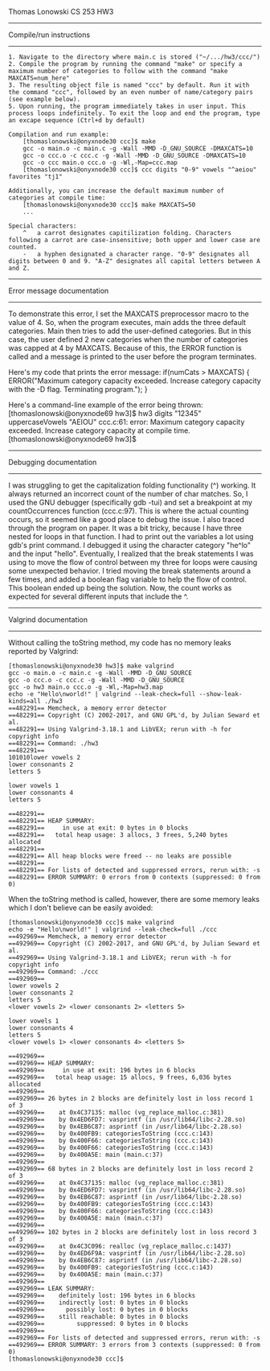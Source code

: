 Thomas Lonowski
CS 253
HW3


***************************
 Compile/run instructions
***************************
	1. Navigate to the directory where main.c is stored ("~/.../hw3/ccc/")
	2. Compile the program by running the command "make" or specify a maximum number of categories to follow with the command "make MAXCATS=num_here"
	3. The resulting object file is named "ccc" by default. Run it with the command "ccc", followed by an even number of name/category pairs (see example below).
	5. Upon running, the program immediately takes in user input. This process loops indefinitely. To exit the loop and end the program, type an excape sequence (Ctrl+d by default)
	
	Compilation and run example:
		[thomaslonowski@onyxnode30 ccc]$ make
		gcc -o main.o -c main.c -g -Wall -MMD -D_GNU_SOURCE -DMAXCATS=10
		gcc -o ccc.o -c ccc.c -g -Wall -MMD -D_GNU_SOURCE -DMAXCATS=10
		gcc -o ccc main.o ccc.o -g -Wl,-Map=ccc.map
		[thomaslonowski@onyxnode30 ccc]$ ccc digits "0-9" vowels "^aeiou" favorites "tj1"

	Additionally, you can increase the default maximum number of categories at compile time:
		[thomaslonowski@onyxnode30 ccc]$ make MAXCATS=50
		...

	Special characters:
		^	a carrot designates capitilization folding. Characters following a carrot are case-insensitive; both upper and lower case are counted.
		-	a hyphen designated a character range. "0-9" designates all digits between 0 and 9. "A-Z" designates all capital letters between A and Z.


*******************************
 Error message documentation
*******************************
To demonstrate this error, I set the MAXCATS preprocessor macro to the value of 4. So, when the program executes, main adds the three default categories.
Main then tries to add the user-defined categories. But in this case, the user defined 2 new categories when the number of categories was capped at 4 by
MAXCATS. Because of this, the ERROR function is called and a message is printed to the user before the program terminates.

Here's my code that prints the error message:
	if(numCats > MAXCATS) {
		ERROR("Maximum category capacity exceeded. Increase category capacity with the -D flag. Terminating program.");
	}

Here's a command-line example of the error being thrown:
	[thomaslonowski@onyxnode69 hw3]$ hw3 digits "12345" uppercaseVowels "AEIOU"
	ccc.c:61: error: Maximum category capacity exceeded. Increase category capacity at compile time.
	[thomaslonowski@onyxnode69 hw3]$


***************************
 Debugging documentation
***************************
I was struggling to get the capitalization folding functionality (^) working. It always returned an incorrect count of the number of char matches. So, I used the GNU
debugger (specifically gdb -tui) and set a breakpoint at my countOccurrences function (ccc.c:97). This is where the actual counting occurs, so it seemed like
a good place to debug the issue. I also traced through the program on paper. It was a bit tricky, because I have three nested for loops in that function. I
had to print out the variables a lot using gdb's print command. I debugged it using the character category "he^lo" and the input "hello". Eventually, I
realized that the break statements I was using to move the flow of control between my three for loops were causing some unexpected behavior. I tried moving
the break statements around a few times, and added a boolean flag variable to help the flow of control. This boolean ended up being the solution. Now, the
count works as expected for several different inputs that include the ^.


**************************
 Valgrind documentation
**************************
Without calling the toString method, my code has no memory leaks reported by Valgrind:

	[thomaslonowski@onyxnode30 hw3]$ make valgrind
	gcc -o main.o -c main.c -g -Wall -MMD -D_GNU_SOURCE
	gcc -o ccc.o -c ccc.c -g -Wall -MMD -D_GNU_SOURCE
	gcc -o hw3 main.o ccc.o -g -Wl,-Map=hw3.map
	echo -e "Hello\nworld!" | valgrind --leak-check=full --show-leak-kinds=all ./hw3 
	==482291== Memcheck, a memory error detector
	==482291== Copyright (C) 2002-2017, and GNU GPL'd, by Julian Seward et al.
	==482291== Using Valgrind-3.18.1 and LibVEX; rerun with -h for copyright info
	==482291== Command: ./hw3
	==482291== 
	101010lower vowels 2
	lower consonants 2
	letters 5

	lower vowels 1
	lower consonants 4
	letters 5

	==482291== 
	==482291== HEAP SUMMARY:
	==482291==     in use at exit: 0 bytes in 0 blocks
	==482291==   total heap usage: 3 allocs, 3 frees, 5,240 bytes allocated
	==482291== 
	==482291== All heap blocks were freed -- no leaks are possible
	==482291== 
	==482291== For lists of detected and suppressed errors, rerun with: -s
	==482291== ERROR SUMMARY: 0 errors from 0 contexts (suppressed: 0 from 0)


When the toString method is called, however, there are some memory leaks which I don't believe can be easily avoided:

	[thomaslonowski@onyxnode30 ccc]$ make valgrind
	echo -e "Hello\nworld!" | valgrind --leak-check=full ./ccc 
	==492969== Memcheck, a memory error detector
	==492969== Copyright (C) 2002-2017, and GNU GPL'd, by Julian Seward et al.
	==492969== Using Valgrind-3.18.1 and LibVEX; rerun with -h for copyright info
	==492969== Command: ./ccc
	==492969== 
	lower vowels 2
	lower consonants 2
	letters 5
	<lower vowels 2> <lower consonants 2> <letters 5> 

	lower vowels 1
	lower consonants 4
	letters 5
	<lower vowels 1> <lower consonants 4> <letters 5> 

	==492969== 
	==492969== HEAP SUMMARY:
	==492969==     in use at exit: 196 bytes in 6 blocks
	==492969==   total heap usage: 15 allocs, 9 frees, 6,036 bytes allocated
	==492969== 
	==492969== 26 bytes in 2 blocks are definitely lost in loss record 1 of 3
	==492969==    at 0x4C37135: malloc (vg_replace_malloc.c:381)
	==492969==    by 0x4ED6FD7: vasprintf (in /usr/lib64/libc-2.28.so)
	==492969==    by 0x4EB6C87: asprintf (in /usr/lib64/libc-2.28.so)
	==492969==    by 0x400FB9: categoriesToString (ccc.c:143)
	==492969==    by 0x400F66: categoriesToString (ccc.c:143)
	==492969==    by 0x400F66: categoriesToString (ccc.c:143)
	==492969==    by 0x400A5E: main (main.c:37)
	==492969== 
	==492969== 68 bytes in 2 blocks are definitely lost in loss record 2 of 3
	==492969==    at 0x4C37135: malloc (vg_replace_malloc.c:381)
	==492969==    by 0x4ED6FD7: vasprintf (in /usr/lib64/libc-2.28.so)
	==492969==    by 0x4EB6C87: asprintf (in /usr/lib64/libc-2.28.so)
	==492969==    by 0x400FB9: categoriesToString (ccc.c:143)
	==492969==    by 0x400F66: categoriesToString (ccc.c:143)
	==492969==    by 0x400A5E: main (main.c:37)
	==492969== 
	==492969== 102 bytes in 2 blocks are definitely lost in loss record 3 of 3
	==492969==    at 0x4C3C096: realloc (vg_replace_malloc.c:1437)
	==492969==    by 0x4ED6F9A: vasprintf (in /usr/lib64/libc-2.28.so)
	==492969==    by 0x4EB6C87: asprintf (in /usr/lib64/libc-2.28.so)
	==492969==    by 0x400FB9: categoriesToString (ccc.c:143)
	==492969==    by 0x400A5E: main (main.c:37)
	==492969== 
	==492969== LEAK SUMMARY:
	==492969==    definitely lost: 196 bytes in 6 blocks
	==492969==    indirectly lost: 0 bytes in 0 blocks
	==492969==      possibly lost: 0 bytes in 0 blocks
	==492969==    still reachable: 0 bytes in 0 blocks
	==492969==         suppressed: 0 bytes in 0 blocks
	==492969== 
	==492969== For lists of detected and suppressed errors, rerun with: -s
	==492969== ERROR SUMMARY: 3 errors from 3 contexts (suppressed: 0 from 0)
	[thomaslonowski@onyxnode30 ccc]$ 

